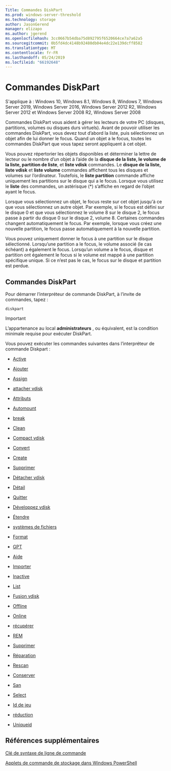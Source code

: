 ```yaml
---
Title: Commandes DiskPart
ms.prod: windows-server-threshold
ms.technology: storage
author: JasonGerend
manager: elizapo
ms.author: jgerend
ms.openlocfilehash: 3cc0667b54dba75d892795f6520664ce7a7a62a5
ms.sourcegitcommit: 0b5fd4dc4148b92480db04e4dc22e139dcff8582
ms.translationtype: MT
ms.contentlocale: fr-FR
ms.lasthandoff: 05/24/2019
ms.locfileid: "66192648"
---
```

# <a name="diskpart-commands"></a>Commandes DiskPart

S'applique à : Windows 10, Windows 8.1, Windows 8, Windows 7, Windows Server 2019, Windows Server 2016, Windows Server 2012 R2, Windows Server 2012 et Windows Server 2008 R2, Windows Server 2008

Commandes DiskPart vous aident à gérer les lecteurs de votre PC (disques, partitions, volumes ou disques durs virtuels). Avant de pouvoir utiliser les commandes DiskPart, vous devez tout d’abord la liste, puis sélectionnez un objet afin de lui donner le focus. Quand un objet a le focus, toutes les commandes DiskPart que vous tapez seront appliquent à cet objet.

Vous pouvez répertorier les objets disponibles et déterminer la lettre de lecteur ou le nombre d’un objet à l’aide de la **disque de la liste, le volume de la liste, partition de liste**, et **liste vdisk** commandes. Le **disque de la liste, liste vdisk** et **liste volume** commandes affichent tous les disques et volumes sur l’ordinateur. Toutefois, le **liste partition** commande affiche uniquement les partitions sur le disque qui a le focus. Lorsque vous utilisez le **liste** des commandes, un astérisque (\*) s’affiche en regard de l’objet ayant le focus.

Lorsque vous sélectionnez un objet, le focus reste sur cet objet jusqu'à ce que vous sélectionnez un autre objet. Par exemple, si le focus est défini sur le disque 0 et que vous sélectionnez le volume 8 sur le disque 2, le focus passe à partir du disque 0 sur le disque 2, volume 8. Certaines commandes changent automatiquement le focus. Par exemple, lorsque vous créez une nouvelle partition, le focus passe automatiquement à la nouvelle partition.

Vous pouvez uniquement donner le focus à une partition sur le disque sélectionné. Lorsqu’une partition a le focus, le volume associé (le cas échéant) a également le focus. Lorsqu’un volume a le focus, disque et partition ont également le focus si le volume est mappé à une partition spécifique unique. Si ce n’est pas le cas, le focus sur le disque et partition est perdue.

## <a name="diskpart-commands"></a>Commandes DiskPart

Pour démarrer l’interpréteur de commande DiskPart, à l’invite de commandes, tapez :

`diskpart`

> [!IMPORTANT]
> L’appartenance au local **administrateurs** , ou équivalent, est la condition minimale requise pour exécuter DiskPart. 

Vous pouvez exécuter les commandes suivantes dans l’interpréteur de commande Diskpart :

  - [Active](active.md)  
      
  - [Ajouter](add.md)  
      
  - [Assign](assign.md)  
      
  - [attacher vdisk](attach-vdisk.md)  
      
  - [Attributs](attributes.md)  
      
  - [Automount](automount.md)  
      
  - [break](break.md)  
      
  - [Clean](clean.md)  
      
  - [Compact vdisk](compact-vdisk.md)  
      
  - [Convert](convert.md)  
      
  - [Create](create.md)  
      
  - [Supprimer](delete.md)  
      
  - [Détacher vdisk](detach-vdisk.md)  
      
  - [Détail](detail.md)  
      
  - [Quitter](exit.md)  
      
  - [Développez vdisk](expand-vdisk.md)  
      
  - [Étendre](extend.md)  
      
  - [systèmes de fichiers](filesystems.md)  
      
  - [Format](format.md)  
      
  - [GPT](gpt.md)  
      
  - [Aide](help.md)  
      
  - [Importer](import.md)  
      
  - [Inactive](inactive.md)  
      
  - [List](list.md)  
      
  - [Fusion vdisk](merge-vdisk.md)  
      
  - [Offline](offline.md)  
      
  - [Online](online.md)  
      
  - [récupérer](recover.md)  
      
  - [REM](rem.md)  
      
  - [Supprimer](remove.md)  
      
  - [Réparation](repair.md)  
      
  - [Rescan](rescan.md)  
      
  - [Conserver](retain.md)  
      
  - [San](san.md)  
      
  - [Select](select.md)  
      
  - [Id de jeu](set-id.md)  
      
  - [réduction](shrink.md)  
      
  - [Uniqueid](uniqueid.md)  
      

## <a name="additional-references"></a>Références supplémentaires

[Clé de syntaxe de ligne de commande](command-line-syntax-key.md)

[Applets de commande de stockage dans Windows PowerShell](https://docs.microsoft.com/en-us/powershell/module/storage/)
